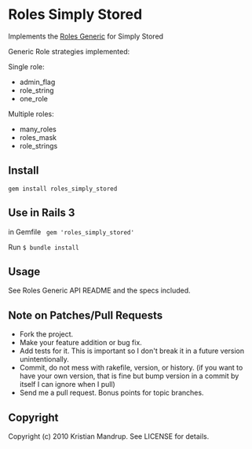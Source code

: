 # Roles Simply Stored

Implements the [Roles Generic](http://github.com/kristianmandrup/roles_generic) for Simply Stored

Generic Role strategies implemented:

Single role:
* admin_flag
* role_string
* one_role

Multiple roles:
* many_roles
* roles_mask
* role_strings           

## Install

<code>gem install roles_simply_stored</code>

## Use in Rails 3

in Gemfile
<code>
  gem 'roles_simply_stored'
</code>

Run <code>$ bundle install</code> 

## Usage

See Roles Generic API README and the specs included. 

## Note on Patches/Pull Requests
 
* Fork the project.
* Make your feature addition or bug fix.
* Add tests for it. This is important so I don't break it in a
  future version unintentionally.
* Commit, do not mess with rakefile, version, or history.
  (if you want to have your own version, that is fine but bump version in a commit by itself I can ignore when I pull)
* Send me a pull request. Bonus points for topic branches.

## Copyright

Copyright (c) 2010 Kristian Mandrup. See LICENSE for details.
